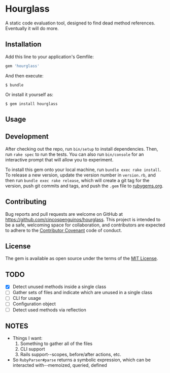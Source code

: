 # Hourglass

A static code evaluation tool, designed to find dead method references. Eventually it will do more.

## Installation

Add this line to your application's Gemfile:

```ruby
gem 'hourglass'
```

And then execute:

    $ bundle

Or install it yourself as:

    $ gem install hourglass

## Usage

## Development

After checking out the repo, run `bin/setup` to install dependencies. Then, run `rake spec` to run the tests. You can 
also run `bin/console` for an interactive prompt that will allow you to experiment.

To install this gem onto your local machine, run `bundle exec rake install`. To release a new version, update the
version number in `version.rb`, and then run `bundle exec rake release`, which will create a git tag for the version,
push git commits and tags, and push the `.gem` file to [rubygems.org](https://rubygems.org).

## Contributing

Bug reports and pull requests are welcome on GitHub at https://github.com/cincospenguinos/hourglass. This project is
intended to be a safe, welcoming space for collaboration, and contributors are expected to adhere to the
[Contributor Covenant](http://contributor-covenant.org) code of conduct.

## License

The gem is available as open source under the terms of the [MIT License](http://opensource.org/licenses/MIT).

## TODO

- [x] Detect unused methods inside a single class
- [ ] Gather sets of files and indicate which are unused in a single class
- [ ] CLI for usage
- [ ] Configuration object
- [ ] Detect used methods via reflection

## NOTES

* Things I want:
    1. Something to gather all of the files
    2. CLI support
    3. Rails support--scopes, before/after actions, etc.
* So `RubyParser#parse` returns a symbolic expression, which can be interacted with--memoized, queried, defined

